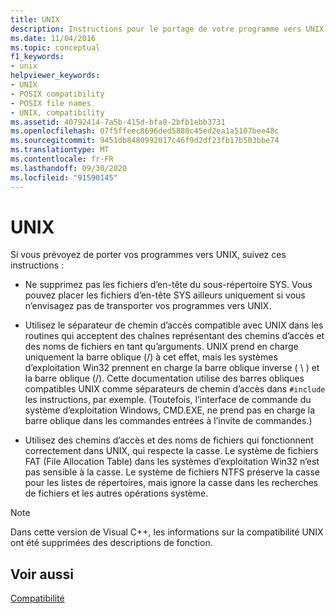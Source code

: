 ```yaml
---
title: UNIX
description: Instructions pour le portage de votre programme vers UNIX.
ms.date: 11/04/2016
ms.topic: conceptual
f1_keywords:
- unix
helpviewer_keywords:
- UNIX
- POSIX compatibility
- POSIX file names
- UNIX, compatibility
ms.assetid: 40792414-7a5b-415d-bfa8-2bfb1ebb3731
ms.openlocfilehash: 07f5ffeec8696ded5880c45ed2ea1a5107bee48c
ms.sourcegitcommit: 9451db8480992017c46f9d2df23fb17b503bbe74
ms.translationtype: MT
ms.contentlocale: fr-FR
ms.lasthandoff: 09/30/2020
ms.locfileid: "91590145"
---
```

# <a name="unix"></a>UNIX

Si vous prévoyez de porter vos programmes vers UNIX, suivez ces instructions :

- Ne supprimez pas les fichiers d’en-tête du sous-répertoire SYS. Vous pouvez placer les fichiers d’en-tête SYS ailleurs uniquement si vous n’envisagez pas de transporter vos programmes vers UNIX.

- Utilisez le séparateur de chemin d’accès compatible avec UNIX dans les routines qui acceptent des chaînes représentant des chemins d’accès et des noms de fichiers en tant qu’arguments. UNIX prend en charge uniquement la barre oblique (/) à cet effet, mais les systèmes d’exploitation Win32 prennent en charge la barre oblique inverse ( \\ ) et la barre oblique (/). Cette documentation utilise des barres obliques compatibles UNIX comme séparateurs de chemin d’accès dans `#include` les instructions, par exemple. (Toutefois, l’interface de commande du système d’exploitation Windows, CMD.EXE, ne prend pas en charge la barre oblique dans les commandes entrées à l’invite de commandes.)

- Utilisez des chemins d’accès et des noms de fichiers qui fonctionnent correctement dans UNIX, qui respecte la casse. Le système de fichiers FAT (File Allocation Table) dans les systèmes d’exploitation Win32 n’est pas sensible à la casse. Le système de fichiers NTFS préserve la casse pour les listes de répertoires, mais ignore la casse dans les recherches de fichiers et les autres opérations système.

> [!NOTE]
>  Dans cette version de Visual C++, les informations sur la compatibilité UNIX ont été supprimées des descriptions de fonction.

## <a name="see-also"></a>Voir aussi

[Compatibilité](../c-runtime-library/compatibility.md)
